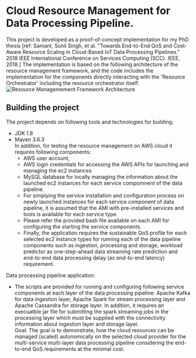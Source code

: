 # Cloud Resource Management for Data Processing Pipeline.
This project is developed as a proof-of-concept implementation for my PhD thesis [ref: Samant, Sunil Singh, et al. "Towards End-to-End QoS and Cost-Aware Resource Scaling in Cloud-Based IoT Data Processing Pipelines." 2018 IEEE International Conference on Services Computing (SCC). IEEE, 2018.]
The implementation is based on the following architecture of the resource management framework, and the code includes the implementation for the components directly interacting with the 'Resource Orchestrator' including the resource orchestrator itself:
![Resource Managemement Framework Architecture](https://user-images.githubusercontent.com/6667076/83988787-add02580-a987-11ea-8e03-7e9a0abef702.png)
## Building the project
The project depends on following tools and technologies for building:
- JDK 1.8
- Maven 3.6.3 \
In addition, for testing the resource management on AWS cloud it requires following components:
  - AWS user account, 
  - AWS login credentials for accessing the AWS APIs for launching and managing the ec2 instances
  - MySQL database for locally managing the information about the launched ec2 instances for each service compomnent of the data pipeline.
  - For simplying the service installation and configuration process on newly launched instances for each service component of data pipeline, it is assumed that the AMI with pre-installed services and tools is available for each service type.
  - Please refer the provided bash file available on each AMI for configuring the starting the service components.
  - Finally, the application requires the sustainable QoS profile for each selected ec2 instance types for running each of the data pipeline components such as ingestion, processing and storage, workload predictor as one-step-ahead data streaming rate prediction and end-to-end data processing delay (as end-to-end latency) requirement.
  
Data processing pipeline application:
  - The scripts are provided for running and configuring following service components at each layer of the data processing pipeline: Apache Kafka for data ingestion layer, Apache Spark for stream processing layer and Apache Cassandra for storage layer. In addition, it requires an execuatble jar file for submitting the spark streaming jobs in the processing layer which must be supplied with the connectivity information about ingestion layer and storage layer. \
Goal:
The goal is to demonstrate, how the cloud resources can be managed (scaled) autonomically on the selected cloud provider for the multi-service multi-layer data processing pipeline considering the end-to-end QoS requirements at the minimal cost.
